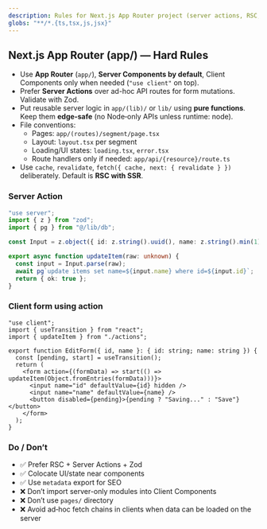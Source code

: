 ```yaml
---
description: Rules for Next.js App Router project (server actions, RSC, edge-safe code)
globs: "**/*.{ts,tsx,js,jsx}"
---
```


## Next.js App Router (app/) — Hard Rules

- Use **App Router** (`app/`), **Server Components by default**, Client Components only when needed (`"use client"` on top).
- Prefer **Server Actions** over ad-hoc API routes for form mutations. Validate with Zod.
- Put reusable server logic in `app/(lib)/` or `lib/` using **pure functions**. Keep them **edge‑safe** (no Node‑only APIs unless runtime: node).
- File conventions:
  - Pages: `app/(routes)/segment/page.tsx`
  - Layout: `layout.tsx` per segment
  - Loading/UI states: `loading.tsx`, `error.tsx`
  - Route handlers only if needed: `app/api/{resource}/route.ts`
- Use `cache`, `revalidate`, `fetch({ cache, next: { revalidate } })` deliberately. Default is **RSC with SSR**.

### Server Action
```ts
"use server";
import { z } from "zod";
import { pg } from "@/lib/db";

const Input = z.object({ id: z.string().uuid(), name: z.string().min(1) });

export async function updateItem(raw: unknown) {
  const input = Input.parse(raw);
  await pg`update items set name=${input.name} where id=${input.id}`;
  return { ok: true };
}
```

### Client form using action
```tsx
"use client";
import { useTransition } from "react";
import { updateItem } from "./actions";

export function EditForm({ id, name }: { id: string; name: string }) {
  const [pending, start] = useTransition();
  return (
    <form action={(formData) => start(() => updateItem(Object.fromEntries(formData)))}>
      <input name="id" defaultValue={id} hidden />
      <input name="name" defaultValue={name} />
      <button disabled={pending}>{pending ? "Saving..." : "Save"}</button>
    </form>
  );
}
```

### Do / Don’t

- ✅ Prefer RSC + Server Actions + Zod
- ✅ Colocate UI/state near components
- ✅ Use `metadata` export for SEO
- ❌ Don’t import server-only modules into Client Components
- ❌ Don’t use `pages/` directory
- ❌ Avoid ad‑hoc fetch chains in clients when data can be loaded on the server